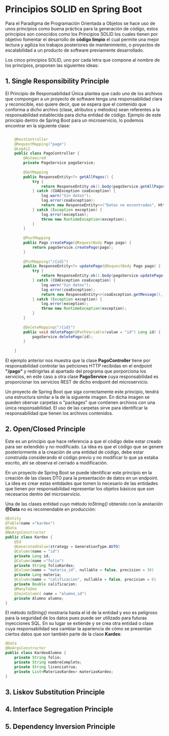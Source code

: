 # Principios SOLID en Spring Boot
Para el Paradigma de Programación Orientada a Objetos se hace uso de unos principios como buena práctica para la generación de código, estos principios son conocidos como los Principios SOLID los cuales tienen por objetivo fomentar el desarrollo de **código limpio** el cual permite una mejor lectura y agiliza los trabajos posteriores de mantenimiento, o proyectos de escalabilidad a un producto de software previamente desarrollado.

Los cinco principios SOLID, uno por cada letra que compone al nombre de los principios, proponen las siguientes ideas:

## 1. Single Responsibility Principle
El Principio de Responsabilidad Única plantea que cado uno de los archivos que compongan a un proyecto de software tenga una responsabilidad clara y reconocible, eso quiere decir, que se espera que el contenido que conforma a dicho archivo (clase, atributos y métodos) sean referentes a la responsabilidad establecida para dicha entidad de código. 
Ejemplo de este principio dentro de Spring Boot para un microservicio, lo podemos encontrar en la siguiente clase: 

```java

    @RestController
    @RequestMapping("pago")
    @Log4j2
    public class PagoController {
        @Autowired
        private PagoService pagoService;
    
        @GetMapping
        public ResponseEntity<?> getAllPagos() {
            try {
                return ResponseEntity.ok().body(pagoService.getAllPagos());
            } catch (COAException coaException) {
                log.warn("Sin datos");
                log.error(coaException);
                return new ResponseEntity<>("Datos no encontrados", HttpStatus.OK);
            } catch (Exception exception) {
                log.error(exception);
                throw new RuntimeException(exception);
            }
        }
    
        @PostMapping
        public Pago createPago(@RequestBody Pago pago) {
            return pagoService.createPago(pago);
        }
    
        @PutMapping("/{id}")
        public ResponseEntity<?> updatePago(@RequestBody Pago pago) {
            try {
                return ResponseEntity.ok().body(pagoService.updatePago(pago));
            } catch (COAException coaException) {
                log.warn("Sin datos");
                log.error(coaException);
                return new ResponseEntity<>(coaException.getMessage(), HttpStatus.BAD_REQUEST);
            } catch (Exception exception) {
                log.error(exception);
                throw new RuntimeException(exception);
            }
        }
    
        @DeleteMapping("/{id}")
        public void deletePago(@PathVariable(value = "id") Long id) {
            pagoService.deletePago(id);
        }
    
    }
```

El ejemplo anterior nos muestra que la clase **PagoController** tiene por responsabilidad controlar las peticiones HTTP recibidas en el endpoint **"/pago"** y redirigirlas al apartado del programa que porporciona los servicios, en este caso a otra clase **PagoService** cuya responsabilidad es proporcionar los servicios REST de dicho endpoint del microservicio.

Un proyecto de Spring Boot que siga correctamente este principio, tendrá una estructura similar a la de la siguiente imagen. En dicha imagen se pueden obervar carpetas o "packages" que contienen archivos con una única responsabilidad. El uso de las carpetas sirve para identificar la responsabilidad que tienen los archivos contenidos.

## 2. Open/Closed Principle
Este es un principio que hace referencia a que el código debe estar creado para ser extendido y no modificado. La idea es que el código que se genere posteriormente a la creación de una entidad de código, debe estar construida considerando el código previo y no modificar lo que ya estaba escrito, ahí se observa el cerrado a modificación.

En un proyecto de Spring Boot se puede identificar este principio en la creación de las clases DTO para la presentación de datos en un endpoint. La idea es crear estas entidades que tomen lo necesario de las entidades que tienen por responsabilidad representar los objetos básicos que son necesarios dentro del microservicio.

Una de las clases entidad cuyo método *toString()* obtenido con la anotación **@Data** no es recomendable en producción:
```java
@Entity
@Table(name ="kardex")
@Data
@NoArgsConstructor
public class Kardex {
    @Id
    @GeneratedValue(strategy = GenerationType.AUTO)
    @Column(name = "id")
    private Long id;
    @Column(name ="folio")
    private String folioKardex;
    @Column(name = "materia_id", nullable = false, precision = 30)
    private Long materia;
    @Column(name = "calificacion", nullable = false, precision = 6)
    private Double calificacion;
    @ManyToOne
    @JoinColumn( name = "alumno_id")
    private Alumno alumno;
}
```
El método *toString()* mostraría hasta el id de la entidad y eso es peligroso para la seguridad de los datos pues puede ser utilizado para futuras inyecciones SQL. En su lugar se extiende y se crea otra entidad o clase cuya responsabilidad sea cambiar la apariencia de cómo se presentan ciertos datos que son también parte de la clase **Kardex**:

```java
@Data
@NoArgsConstructor
public class KardexAlumno {
    private String folio;
    private String nombreCompleto;
    private String licenciatrua;
    private List<MateriasKardex> materiasKardex;
}
```
## 3. Liskov Substitution Principle
## 4. Interface Segregation Principle
## 5. Dependency Inversion Principle

